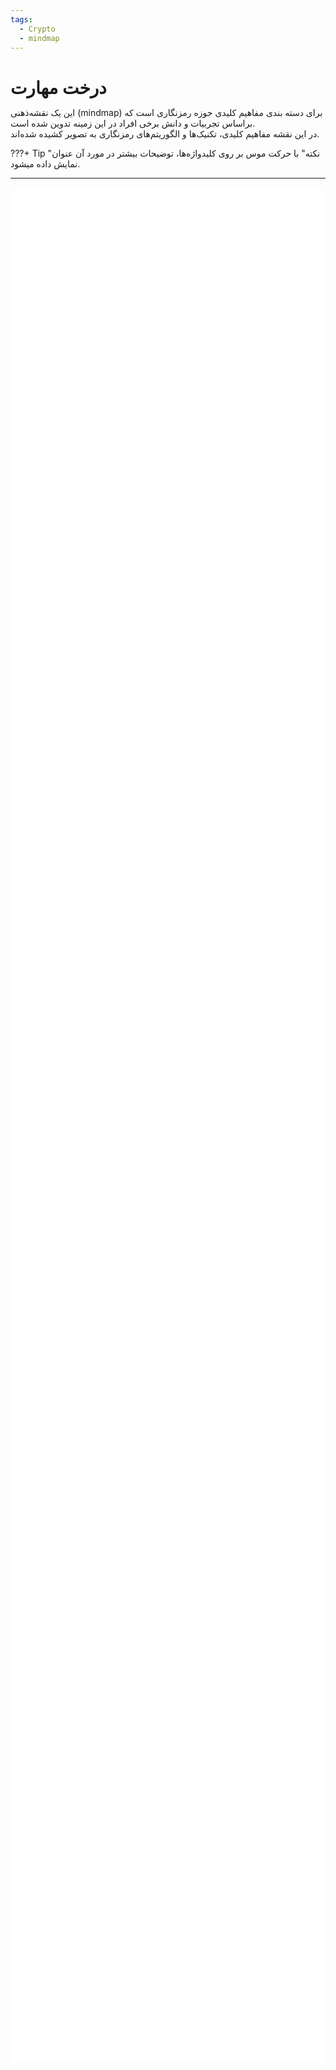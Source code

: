 ```yaml
---
tags:
  - Crypto
  - mindmap
---
```

# درخت مهارت

این یک نقشه‌ذهنی (mindmap) برای دسته بندی مفاهیم کلیدی حوزه رمزنگاری است که براساس تجربیات و دانش برخی افراد در این زمینه تدوین شده است.   
در این نقشه مفاهیم کلیدی، تکنیک‌ها و الگوریتم‌های رمزنگاری به تصویر کشیده شده‌اند.

???+ Tip "نکته"
    با حرکت موس بر روی کلیدواژه‌ها، توضیحات بیشتر در مورد آن عنوان نمایش داده میشود.

---

<style>
* {
  margin: 0;
  padding: 0;
}
#mindmap {
  background-color: white;
  display: block;
  width: 100vw;
  height: 75vh;
}
</style>
<svg id="mindmap"></svg>
<script src="https://cdn.jsdelivr.net/npm/d3@7.8.5/dist/d3.min.js"></script><script src="https://cdn.jsdelivr.net/npm/markmap-view@0.17.2/dist/browser/index.js"></script><script>((getMarkmap, getOptions, root2, jsonOptions) => {
              const markmap = getMarkmap();
              window.mm = markmap.Markmap.create(
                "svg#mindmap",
                (getOptions || markmap.deriveOptions)(jsonOptions),
                root2
              );
            })(() => window.markmap,null,{"content":"<strong>Cryptography</strong>","children":[{"content":"<div dir=\"rtl\" align=\"right\"><span title=\" رمزنگاری کلاسیک نوعی رمزنگاری است که در گذشته مورد استفاده قرار می‌گرفت، شاید بتوان به لحاظ تاریخی گفت که الگوریتم‌های کلاسیک معمولا به رمزنگاری‌های تا جنگ حهانی دوم می‌گویند. اکنون بیشتر مواقع از این الگوریتم‌ها برای درک بهتر مبانی و اصول اولیه رمزنگاری استفاده می‌شود. برخلاف الگوریتم‌های رمزنگاری مدرن، اکثر رمزگذارهای کلاسیک می‌توانند دستی محاسبه و حل شوند.\">  <strong>Classical Cryptography</strong></span></div>","children":[{"content":"<div dir=\"rtl\" align=\"right\"><span title=\"این نوع از الگوریتم‌های کلاسیک با جابجایی  یا بهم ریختن ترتیب حروف یا گروهی از حرف‌های الفبا موجود در متن، آن را رمز می‌کند.\"><strong>Permutation Ciphers</strong></span></div>","children":[{"content":"\n<div dir=\"rtl\" align=\"right\"><span title=\" یک روش باستانی رمزنگاری که در آن با استفاده از یک ابزار استوانه‌ای شکل (مانند خودکار امروزی)،  با یک نوار پوستی که دور آن پیچیده شده، پیام روی نوار نوشته می‌شود. این کار باعث می‌شود که بعد از باز کردن نوار از دور استوانه حروف جابه‌جا (رمزی) روی آن نوشته شده باشند.\"><strong>Scytale</strong></span></div>","children":[],"payload":{"lines":"6,8"}},{"content":"\n<div dir=\"rtl\" align=\"right\"><span title=\"در این الگوریتم، حروف متن به صورت زیگزاگ روی دو یا چندین سطر نوشته می‌شوند و سپس سطرها به ترتیب نوشته می‌شوند تا متن رمز بدست آید. \"><strong>Rail Fence </strong></span></div>","children":[],"payload":{"lines":"8,10"}},{"content":"\n<div dir=\"rtl\" align=\"right\"><span title=\"در این سیستم رمزنگاری ابتدا متن اصلی را در ردیف‌هایی به طول معین قرار می‌دهیم سپس جدول به دست آمده را به صورت ستونی اما به صورت درهم ریخته می‌خوانیم.\"><strong>Columnar Transposition</strong></span></div>","children":[],"payload":{"lines":"10,12"}},{"content":"\n<div dir=\"rtl\" align=\"right\"><span title=\"این سیستم در سال 1902 توسط مایژوفسکی پیشنهاد شد. این  رمزنگاری مشابه جابه‌جایی ستونی است با این تفاوت که کلید در رمز جابه‌جایی ستونی در صورتی که حروف تکراری داشته باشد از سمت چپ کوچکترین عدد اختصاص داده می‌شود در حالی که در این سیستم به حروف یکسان عدد یکسانی داده می‌شود و هنگامی که می‌خواهیم متن رمز شده را تشکیل دهیم، ستون‌های به عدد یکسان را به صورت ردیفی می‌خوانیم \"><strong>Myszkowski</strong></span></div>","children":[],"payload":{"lines":"12,14"}}],"payload":{"lines":"4,5"}},{"content":"<div dir=\"rtl\" align=\"right\"><span title=\"در این روش، هر حرف داخل متن را با حرف متفاوت دیگر یا یک نماد خاص، اغلب براساس یک اصول معین و ثابت جایگزین می‌شود. گرچه این روش قبلا به شکل تجربی استفاده می‌شد، اما اولین بار این روش توسط یک دانشمند عرب به نام «ابن الدريهم» در قرن 14 میلادی به شکل علمی در یک رساله تشریح و مطرح شده است \"><strong>Substitution Ciphers</strong></span></div>","children":[{"content":"\n<div dir=\"rtl\" align=\"right\"><span title=\"روش تک‌الفبایی، نوعی رمز جانشینی است که در آن هر حرف از متن پیام تنها با یک حرف متناظر، جایگزین می‌شود. این جانشنینی ممکن است در کل متن پیام با یک الگو ثابت یا یک کلید از قبل تعریف شده تعیین شود.\"><strong>Monoalphabetic</strong></span></div>","children":[{"content":"\n<div dir=\"rtl\" align=\"right\"><span title=\"در این الگوریتم رمزنگاری باستانی، هر حرف در متن آشکار با حرف دیگری با فاصله‌ای ثابت در الفبا جایگزین می‌شود؛ به این فاصلهٔ ثابت «مقدار انتقال» گفته می‌شود. برای مثال اگر مقدار انتقال برابر ۳ انتخاب شود و رمزنگاری روی متن با الفبای انگلیسی انجام شود، حرف D به جای حرف A می‌نشیند.\"><strong>Caesar</strong></span></div>","children":[],"payload":{"lines":"18,20"}},{"content":"\n<div dir=\"rtl\" align=\"right\"><span title=\"اولین رمزنگاری جانشینی دوتایی است که طرح آن اولین بار در سال 1854 توسط چارلز ویت‌استون اختراع شد ولی به دلیل ارتقای آن توسط لرد پلی‌فیر، نام آن رمز پلی‌فر است.این روش، از یک جدول ‫5x5‬ از حروف برای رمزگذاری استفاده می‌کند.\"><strong> Playfair</strong></span></div>","children":[],"payload":{"lines":"20,22"}},{"content":"\n<div dir=\"rtl\" align=\"right\"><span title=\" یک روش ساده جانشینی است که در آن برای رمز کردن پیام حروف الفبا متن به شکل معکوس (حرف اول با آخر) جایگزین می‌شوند.\"><strong>Atbash </strong></span></div>","children":[],"payload":{"lines":"22,25"}}],"payload":{"lines":"16,25"}},{"content":"\n<div dir=\"rtl\" align=\"right\"><span title=\"نوعی رمز جانشینی که از چندین الفبای جایگزین برای رمزگذاری پیام استفاده می‌کند. این سیستم جایگزینی حروف را در نقاط مختلف متن تغییر می دهد و آن را در برابر تحلیل فراوانی مقاوم‌تر می کند. یک دانشمند عرب مصری به نام «ابوالعباس قلقشندی» قرن 14 میلادی در کتابی به نام «صبح الأعشى» در مورد این روش بحث کرده است. اما گمان می‌رود که شاید الکندی، دیگر دانشمند عرب مبدع، این نوع از رمزنگاری باشد.\"><strong>Polyalphabetic</strong></span></div>","children":[{"content":"\n<div dir=\"rtl\" align=\"right\"><span title=\"این روش از یک کلمه یا عبارت به عنوان  کلید و یک جدول ۲۶×۲۶  (تعداد حروف انگلیسی) برای تعیین جانشینی هر حرف استفاده می‌کند. این روش از یک حروف الفبای جایگزینی متفاوت در هر موقعیت استفاده می‌کند که شکستن آن را سخت‌تر می‌کند. این رمز، یک روش متداول و مؤثر برای مخفی‌سازی اطلاعات به‌ویژه در قرون ۱۵ تا ۱۹ میلادی بود.\"><strong>Vigenère</strong></span></div>","children":[],"payload":{"lines":"27,29"}},{"content":"\n<div dir=\"rtl\" align=\"right\"><span title=\"ایجاد شده توسط فرانسیس بوفور، رمز جایگزینی مشابه رمز Vigenère که به شکل جدولی و با کمی تغییر کار می‌کند. معروف‌ترین کاربرد این روش رمزنگاری در یک ماشین رمزگذاری مبتنی بر چرخانه (rotor)، مانند ماشین Hagelin M-209 بود.\"><strong>Beaufort</strong></span></div>","children":[],"payload":{"lines":"29,31"}},{"content":"\n<div dir=\"rtl\" align=\"right\"><span title=\"این الگوریتم جز رمزنگاری‌های Polygraphic است که در آن حروف پیام را به شکل بلوکی از حروف با استفاده از ضرب ماتریس‌ها و یک ماتریس کلید رمزگذاری می‌کند. در سال ۱۹۲۹ توسط لسترهیل اختراع شد.\"><strong>Hill</strong></span></div>","children":[],"payload":{"lines":"31,33"}},{"content":"\n<div dir=\"rtl\" align=\"right\"><span title=\"ماشین انیگما،  دستگاهی رمزنگار برای رمزگذاری پیام بود که از اوایل تا اواسط قرن بیستم توسط آلمان نازی، برای محافظت از ارتباطات تجاری، دیپلماتیک و نظامی مورد استفاده قرار می‌گرفت. بعدا در میانه جنگ جهانی دوم، پیام‌های رمز شده با این ماشین توسط انگلستان شکسته شد. این ماشین با استفاده از چرخانه و تغییرات مکرر مسیر الکتریکی از طریق درهم‌ساز انیگما یک رمز جانشینی چندالفبایی را پیاده‌سازی می‌کند تا امنیت انیگما را فراهم می‌کند.\"><strong>Enigma machine</strong></span></div>","children":[],"payload":{"lines":"33,36"}}],"payload":{"lines":"25,36"}}],"payload":{"lines":"14,15"}},{"content":"<div dir=\"rtl\" align=\"right\"><span title=\"این رویکرد ترکیبی از هر دو روش جانشینی Substitution و جابجایی Permutation را برای رمزکردن را استفاده می‌کند. این رمزنگاری‌های ترکیبی در واقع اولین ایده‌ها برای رمزنگاری‌های مدرن و قدرتمندتر آینده بودند.\"><strong>Hybrid Ciphers</strong></span></div>","children":[{"content":"\n<div dir=\"rtl\" align=\"right\"><span title=\"ADFGX یک سیستم رمزگذاری آلمانی مربوط به دوران جنگ جهانی اول است که از یک جدول مربعی ۵×۵ و مکانیزم دوگانه جایگزینی و سپس جابجایی استفاده می‌کند.\"><strong>ADFGX</strong></span></div>","children":[],"payload":{"lines":"38,40"}},{"content":"\n<div dir=\"rtl\" align=\"right\"><span title=\"این رمزنگاری در واقع بسط و توسعه روی رمزنگاری قبلی بود که در آن یک حرف اضافی، V، به حروف رمز اضافه شد و جدول آن به ۶×۶ گسترش یافت تا امکان استفاده از 26 حرف لاتین و ارقام 0 تا 9 در پیام را فراهم کند. در نهایت، این روش توسط ستوان ارتش فرانسه «ژرژ پینوین» مورد تجزیه و تحلیل قرار گرفت و این الگوریتم در سال ۱۹۱۸ شکسته شد.\"><strong>ADFGVX</strong></span></div>","children":[],"payload":{"lines":"40,42"}},{"content":"\n<div dir=\"rtl\" align=\"right\"><span title=\"رمز Bifid الگوریتمی است که جانشینی حروف در جدول مربعی را با جابه‌جایی ترکیب می‌کند. این روش در حدود سال ۱۹۰۱ توسط فلیکس «دلاستل پینوین» فرانسوی اختراع شد.\"><strong>Bifid</strong></span></div>","children":[],"payload":{"lines":"42,45"}}],"payload":{"lines":"36,37"}}],"payload":{"lines":"2,3"}},{"content":"<div dir=\"rtl\" align=\"right\"><span title=\"رمزنگاری مدرن به شدت مبتنی بر ریاضیات، نظریه اطلاعات و علوم کامپیوتر است. الگوریتم‌های رمزنگاری حول مفروضات سختی محاسباتی طراحی شده‌اند که شکستن چنین الگوریتم‌هایی را در عمل حتی توسط کامپیوتر سخت می‌کند.\"><strong>Modern Cryptography</strong></span></div>","children":[{"content":"<div dir=\"rtl\" align=\"right\"><span title=\"الگوریتم‌های متقارن از یک کلید رمزنگاری یکسان، هم برای رمزگذاری متن پیام و هم برای رمزگشایی متن رمز استفاده می‌کنند. این نوع رمزنگاری‌ها معمولا سرعت محاسباتی بالاتر و سربار کمتری نسبت به روش‌های نامتقارن دارند.\"><strong>Symmetric Cryptography</strong></span></div>","children":[{"content":"\n<div dir=\"rtl\" align=\"right\"><span title=\"این نوع از رمزنگاری که به دنباله‌ای معروف است در هر لحظه، هر بیت (بایت) متن پیام با استفاده از بیت (بایت) متناظر از کلید یک به یک رمزگذاری می‌شود تا دنباله‌ای از متن رمزگذاری شده حاصل شود.\"><strong>Stream Ciphers</strong></span></div>","children":[{"content":"\n<div dir=\"rtl\" align=\"right\"><span title=\"رمزنگاری است که در سال ۲۰۰۸ معرفی شد. آن عملکرد نرم‌افزاری سریعی دارد و معمولا سریع‌تر از AES-GCM است. ChaCha20 در بسیاری از پروتکل‌ها از جمله IPsec، SSH/TLS, WireGuard، OTRv4 و چندین پروتکل دیگر پیاده‌سازی شده است.\"><strong>ChaCha20</strong></span></div>","children":[],"payload":{"lines":"52,54"}},{"content":"\n<div dir=\"rtl\" align=\"right\"><span title=\"Salsa20 از لحاظ ساختاری نزدیک به ChaCha است به شکلی که رمزها با استفاده تابع شبه تصادفی و براساس عملیات add ،rotate ،XOR ساخته تولید می‌شوند.\"><strong>Salsa20</strong></span></div>","children":[],"payload":{"lines":"54,56"}},{"content":"\n<div dir=\"rtl\" align=\"right\"><span title=\"یکی از معروف‌ترین رمزهای دنباله‌ای است. در حالی که سادگی ساختاری و سرعت آن در نرم‌افزار قابل‌توجه است، اما آسیب‌پذیری‌های متعددی در RC4 کشف شده است. این رمزنگاری در پروتکل قدیمی WEP مورد استفاده در شبکه‌های Wi-Fi به کار گرفته شده بود.\"><strong>RC4</strong></span></div>","children":[],"payload":{"lines":"56,59"}}],"payload":{"lines":"50,59"}},{"content":"\n<div dir=\"rtl\" align=\"right\"><span title=\"در این روش پیام بعد تبدیل به رشته بیت آن را در به شکل بلوک‌ بلوک با اندازه ثابت (به عنوان مثال، 64 یا 128 بیت) رمزگذاری می‌کند. اساس این روش‌ها معمولا عمل جابجایی و جانشینی کاراکتر در دفعات زیاد استوار است.\"><strong>Block Ciphers</strong></span></div>","children":[{"content":"\n<div dir=\"rtl\" align=\"right\"><span title=\"ساختاری پایه‌ای و پدر معنوی بسیاری از الگوریتم‌ها بلوکی فعلی است. در آن داده‌ها به دو نیمه تقسیم شده و طی چندین دور، با استفاده از کلیدهای فرعی مشتق شده از کلید اصلی و جابه‌جایی نیمه‌ها، رمزنگاری و رمزگشایی انجام می‌شود.\"><strong>Feistel</strong></span></div>","children":[],"payload":{"lines":"61,63"}},{"content":"\n<div dir=\"rtl\" align=\"right\"><span title=\"اولین الگوریتم رمزنگاری بلوکی استاندارد که از کلید 56 بیتی استفاده می‌کند؛ امنیت آن به دلیل اندازه کوچک کلید امروزه ضعیف تلقی می‌شود.\"><strong>DES</strong></span></div>","children":[],"payload":{"lines":"63,65"}},{"content":"\n<div dir=\"rtl\" align=\"right\"><span title=\"نسخه تقویت شده DES که داده‌ها را سه بار رمزنگاری می‌کند و از کلیدهای 112 یا 168 بیتی استفاده می‌کند؛ امنیت بهتری نسبت به DES دارد اما کندتر است.\"><strong>DES3</strong></span></div>","children":[],"payload":{"lines":"65,67"}},{"content":"\n<div dir=\"rtl\" align=\"right\"><span title=\"الگوریتم استاندارد رمزنگاری حال حاضر با کلیدهای 128، 192 یا 256 بیتی؛ امنیت و کارایی بالایی دارد و برای رمزنگاری داده‌ها در بسیاری از سیستم‌ها استفاده می‌شود.\"><strong>AES</strong></span></div>","children":[],"payload":{"lines":"67,69"}},{"content":"\n<div dir=\"rtl\" align=\"right\"><span title=\"الگوریتم بلوکی سریع و امن با اندازه کلید متغیر از 32 تا 448 بیت؛ مناسب برای کاربردهای متنوع و به عنوان جایگزینی برای DES معرفی شد.\"><strong>Blowfish</strong></span></div>","children":[],"payload":{"lines":"69,71"}},{"content":"\n<div dir=\"rtl\" align=\"right\"><span title=\"نسخه پیشرفته Blowfish و یکی از کاندیداهای استاندارد شدن با اندازه کلیدهای 128 تا 256 بیت. آن امنیت و کارایی بالا داشته و در سیستم‌های با منابع محدود به‌کار می‌رود.\"><strong>Twofish</strong></span></div>","children":[],"payload":{"lines":"71,74"}}],"payload":{"lines":"59,74"}},{"content":"\n<div dir=\"rtl\" align=\"right\"><span title=\"تکنیکی برای رمزنگاری ایمن پیام طولانی و بزرگ (بزرگتر از یک بلوک) است تا اثر پیام ثابت را در رمز حفظ نکند. \"><strong>Modes of Operation</strong></span></div>","children":[{"content":"\n<div dir=\"rtl\" align=\"right\"><span title=\"در حالت ECB (Electronic CodeBook) هر بلوک به طور مستقل با استفاده از همان کلید رمزگذاری می‌شود. با این حال، در برابر تکرار الگو آسیب‌پذیر است، زیرا بلوک‌های متن یکسان بلوک‌های متن رمزی یکسانی تولید می‌کنند.\"><strong>ECB</strong></span></div>","children":[],"payload":{"lines":"76,78"}},{"content":"\n<div dir=\"rtl\" align=\"right\"><span title=\"در  Cipher Block Chaining (CBC) هر بلوک متن پیام قبل از رمزگذاری با بلوک متن رمز قبلی XOR می شود، که الگوها را پنهان می‌کند. بلوک اول از یک بردار اولیه (IV) برای تصادفی بودن استفاده می‌کند. \"><strong>CBC</strong></span></div>","children":[],"payload":{"lines":"78,79"}},{"content":"\n<div dir=\"rtl\" align=\"right\"><span title=\"این حالت (CFB) Cipher FeedBack یک رمز بلوکی را با رمزگذاری یک IV و XOR کردن نتیجه با متن ساده برای تولید متن رمز و سپس جابجایی IV، به یک رمز جریان تبدیل می‌کند. \"><strong>CFB</strong></span></div>","children":[],"payload":{"lines":"79,81"}},{"content":"\n<div dir=\"rtl\" align=\"right\"><span title=\" این حالت (Output FeedBack) شبیه CFB است، اما با رمزگذاری IV و استفاده از آن در عملیات XOR، جریان کلید را از قبل تولید می‌کند و آن را مستقل از پیام، رمز می‌کند.\"><strong>OFB</strong></span></div>","children":[],"payload":{"lines":"81,83"}},{"content":"\n<div dir=\"rtl\" align=\"right\"><span title=\"در حالت Counter Mode (CTR) هر  بلوک با ترکیب یک مقدار شمارنده (که برای هر بلوک افزایش می‌یابد با یک nonce  رمزگذاری می‌شود. متن پیام با کلید XOR شده است. این روش در صورت پیاده‌سازی درست بسیارامن و کارامد است.\"><strong>CTR</strong></span></div>","children":[],"payload":{"lines":"83,86"}}],"payload":{"lines":"74,86"}}],"payload":{"lines":"48,49"}},{"content":"<div dir=\"rtl\" align=\"right\"><span title=\"الگوریتم‌های نامتقارن از یک جفت کلید (یک کلید عمومی و یک کلید خصوصی) که براساس ریاضی با هم مرتبط‌اند، برای رمز کردن استفاده می‌کنند. این روش امنیت بالاتر اما سرعت محاسباتی کمتری نسبت به روش متقارن دارد.\"><strong>Asymmetric Cryptography</strong></span></div>","children":[{"content":"\n<div dir=\"rtl\" align=\"right\"><span title=\"فرآیندی که از کلید عمومی برای رمزگذاری و کلید خصوصی مرتبط با آن برای رمزگشایی پیام استفاده می‌کند. این فرایند برای مخفی کردن پیام و ارسال به شکل محرمانه استفاده می‌شود.\"><strong>Encryption</strong></span></div>","children":[{"content":"\n<div dir=\"rtl\" align=\"right\"><span title=\"الگوریتم RSA (Rivest–Shamir–Adleman) رمزنگاری نامتقارن مبتنی بر سختی تجزیه (factorization) اعداد بزرگ (بیش از ۵۱۲ بیت) به عوامل اول آن است که در سال ۱۹۷۷ معرفی شد. سادگی و کارآمدی آن باعث استفاده گسترده در بسیاری از پروتکل‌ها شده است.\"><strong>RSA</strong></span></div>","children":[],"payload":{"lines":"90,92"}},{"content":"\n<div dir=\"rtl\" align=\"right\"><span title=\" رمزنگاریِ کوله‌پشتی مرکل-هلمن یکی از اولین رمزنگاری‌های کلید عمومی است که توسط رالف مرکل و مارتین هلمن در سال ۱۹۷۸ ارائه شد. این بر اساس مسئله «جمع زیرمجموعه‌ها» است (مورد خاصی از مسئله کوله پشتی). سرانجام، یک حمله توسط shamir  در سال ۱۹۸۴ منتشر شد باعث شد این رمزنگاری اکنون ناامن در نظر گرفته شود.\"><strong> Merkle–Hellman knapsack</strong></span></div>","children":[],"payload":{"lines":"92,94"}},{"content":"\n<div dir=\"rtl\" align=\"right\"><span title=\"یک الگوریتم نامتقارن برای رمزنگاری و امضای دیجیتال است. امنیت آن بر پایه سختی مسئله لگاریتم گسسته (Discrete logarithms) در گروه‌های دوری (Cyclic group) است. این الگوریتم یک رمزنگاری احتمالاتی است که یک پیام ثابت ممکن است به رمزهای متفاوت تبدیل شود. از این رو امنیت خوبی دارد اما طول پیام‌های رمزنگاری‌شده نسبت به دیگر الگوریتم‌ها بزرگ‌تر است.\"><strong>ElGamal</strong></span></div>","children":[],"payload":{"lines":"94,96"}},{"content":"\n<div dir=\"rtl\" align=\"right\"><span title=\"الگوریتم‌های ECC (Elliptic-Curve Cryptography) براساس ساختارهای جبری روی منحنی‌های بیضوی متفاوت در میدان‌های متناهی است. ECC به کلیدهای با اندازه کوچکتر اجازه می‌دهد تا همان امنیت معادل با سیستم‌های رمزنگاری مانند RSA و ElGamal را فراهم کند که نشان‌دهنده کارآمدی این نوع رمزنگاری است.\"><strong>ECC</strong></span></div>","children":[{"content":"\n<div dir=\"rtl\" align=\"right\"><span title=\"در رمزنگاری، Curve25519 یک منحنی بیضوی (y^{2}=x^{3}+486662x^{2}+x) است که در رمزنگاری منحنی بیضوی (ECC) استفاده می‌شود که 128 بیت امنیت (اندازه کلید 256 بیت) ارائه می‌کند. این یکی از سریع‌ترین منحنی ها در ECC است.\"><strong>Curve25519</strong></span></div>","children":[],"payload":{"lines":"98,100"}},{"content":"\n<div dir=\"rtl\" align=\"right\"><span title=\"P-256 که با نام secp256r1 نیز شناخته می‌شود، یک منحنی بیضوی پرکاربرد در رمزنگاری است که امنیت 128 بیتی را ارائه می‌دهد. این منحنی در پروتکل‌هایی مانند TLS، SSL و امضاهای دیجیتال استفاده می‌شود و تعادلی از امنیت و کارایی قوی با اندازه کلید 256 بیتی را فراهم می‌کند.\"><strong>P-256</strong></span></div>","children":[],"payload":{"lines":"100,102"}}],"payload":{"lines":"96,102"}}],"payload":{"lines":"88,102"}},{"content":"\n<div dir=\"rtl\" align=\"right\"><span title=\"در این روش، از رمزنگاری نامتقارن و جفت کلید آن برای تبادل امن یک کلید متقارن (مثلا کلید AES)  در یک کانال ناامن استفاده می‌شود.\"><strong>Key Exchange</strong></span></div>","children":[{"content":"\n<div dir=\"rtl\" align=\"right\"><span title=\" روش مبادله کلید Diffie–Hellman (DH) مبتنی بر رمزنگاری نامتقارن بر دشواری مسئله لگاریتم گسسته متکی است، که تضمین می‌کند حتی اگر مهاجم داده‌های مبادله شده را رهگیری کند، نمی‌تواند به راحتی کلید مشترک را محاسبه کند. با این حال این روش نمی‌تواند احراز هویت طرفین مبادله را تصدیق کند.\"><strong>DH</strong></span></div>","children":[],"payload":{"lines":"104,106"}},{"content":"\n<div dir=\"rtl\" align=\"right\"><span title=\" گونه‌ای از DH است که از رمزنگاری منحنی بیضوی (ECC)  برای تبادل کلید استفاده می‌کند. این گونه کارکرد مشابه DH ، اما با اندازه‌ کلید کوچک‌تر ارائه می‌کند. ECDH به طور گسترده در پروتکل‌های مدرن مانند TLS و Signal  برای ارتباطات ایمن استفاده می‌شود.\"><strong>ECDH</strong></span></div>","children":[],"payload":{"lines":"106,108"}}],"payload":{"lines":"102,108"}},{"content":"\n<div dir=\"rtl\" align=\"right\"><span title=\"در این الگوریتم‌ها می‌توان تایید هویت پیام یا اسناد دیجیتال را بررسی کنید. در این الگوریتم‌ها با کلید خصوصی عمل امضا صورت می‌گیرد و با استفاده از کلید عمومی مرتبط‌ اش، امضا قابل اعتبارسنجی است.\"><strong>Signature</strong></span></div>","children":[{"content":"\n<div dir=\"rtl\" align=\"right\"><span title=\" امضای RSA همان ساختار روش رمزنگاری آن را دارد اما از کلید خصوصی برای امضای پیام استفاده می‌کند تا صحت و یکپارچگی پیام امضا شده را تضمین کند. سپس با رمزگشایی امضا با کلید عمومی و مقایسه آن با پیام، آن امضا را تأیید می‌کند. امضای RSA در برابر حمله Chosen-Message آسیب‌پذیر است.\"><strong>RSA</strong></span></div>","children":[],"payload":{"lines":"110,112"}},{"content":"\n<div dir=\"rtl\" align=\"right\"><span title=\"اساس امضای ElGamal همان روش رمزنگاری آن یعنی لگاریتم گسسته است. از کلید خصوصی برای امضا کردن و از کلید عمومی برای اعتبارسنجی آن استفاده می‌شود. این الگوریتم به ندرت به شکل عملی استفاده می‌شود.\"><strong>ElGamal</strong></span></div>","children":[],"payload":{"lines":"112,114"}},{"content":"\n<div dir=\"rtl\" align=\"right\"><span title=\"امضای Digital Signature Algorithm (DSA)، بر پایه مفهوم ریاضی توان‌رسانی پیمانه‌ای و مسئله لگاریتم گسسته است. آن در واقع گونه‌ای از امضای الجمال است که در سال ۱۹۹۱ توسط NIST به عنوان امضای استاندارد در نظر گرفت.\"><strong>DSA</strong></span></div>","children":[],"payload":{"lines":"114,116"}},{"content":"\n<div dir=\"rtl\" align=\"right\"><span title=\"گونه‌ای از DSA  با اندازه‌ کلید کوچکتر و کارایی بالاتر در مقایسه با DSA  که از رمزنگاری منحنی بیضوی استفاده می‌کند. ECDSA به طور گسترده در پروتکل های ارتباطی امن مانند SSL/TLS و بیت کوین برای تأیید تراکنش‌ها استفاده می‌شود.\"><strong>ECDSA</strong></span></div>","children":[],"payload":{"lines":"116,118"}},{"content":"\n<div dir=\"rtl\" align=\"right\"><span title=\" امضای Schnore به دلیل سادگی، کارایی و امنیت قوی بر اساس دشواری مسئله لگاریتم گسسته شناخته شده است. امضاهای کوتاه تولید می کند. Schnorr کارآمدتر از DSA و ECDSA است و مبنایی برای طرح‌های چندامضایی است که در بیت کوین Taproot با مجتمع کردن امضاها باعث مقیاس‌پذیری (Scalability) می‌شود.\"><strong>Schnorr</strong></span></div>","children":[],"payload":{"lines":"118,121"}}],"payload":{"lines":"108,121"}}],"payload":{"lines":"86,87"}}],"payload":{"lines":"45,46"}},{"content":"<div dir=\"rtl\" align=\"right\"><span title=\"رمزنگاری پس کوانتومی (PQC)، توسعه الگوریتم‌های رمزنگاری (معمولاً الگوریتم‌های کلید عمومی) است که در برابر حمله رمزنگاری توسط رایانه‌های کوانتومی ایمن هستند. PQC یک رمزنگاری براساس مبانی کلاسیک ریاضی و مسائل NP-hard است که می‌تواند در مقابل حملات کوانتومی مقاومت کند در حالی که قابل اجرا بر روی رایانه‌های فعلی است و نیازی به هیچ سخت افزار جدیدی ندارند. این الگوریتم ها معمولا اندازه کلید بزرگی دارند. تحقیقات رمزنگاری پساکوانتومی، بیشتر بر روی پنج رویکرد مختلف متمرکز است:\"><strong>Post-quantum Cryptography</strong></span></div>","children":[{"content":"<div dir=\"rtl\" align=\"right\"><span title=\"رمزنگاری مشبک-مبنا (Lattice -based) شاخه‌ای از رمزنگاری نامتقارن است.این نوع رمزنگاری از یکی گزینه‌های اصلی برای رمزنگاری پساکوانتومی است. این رمزنگاری بر مسائل سختی مانند مسئله یادگیری با خطا (LWE) با مسئله کوتاه‌ترین بردار (ُSVP) استوار هستند.\"><strong>Lattice-based</strong></span></div>","children":[{"content":"\n<div dir=\"rtl\" align=\"right\"><span title=\"کپسوله کردن کلید (KEM)، یک سیستم رمزنگاری نامتقارن است که به فرستنده اجازه می‌دهد تا علی‌رغم شنود متخاصم، یک کلید مخفی تولید کرده و به طور ایمن آن را به گیرنده ارسال کند. تفاوت بین طرح‌های رمزنگاری نامتقارن و KEM در این است که یک رمزنگاری نامتقارن به فرستنده اجازه می‌دهد تا یک پیام دلخواه را انتخاب کند، در حالی که یک KEM کلید مخفی را به طور تصادفی توسط الگوریتم تولید و برای فرستنده ارسال می‌کند این کپسوله مردن در رمزنگاری‌های پساکوانتمی بکار می‌روند..\"><strong>Key Encapsulation</strong></span></div>","children":[{"content":"\n<div dir=\"rtl\" align=\"right\"><span title=\"NTRU یک سیستم رمزنگاری کلید عمومی منبع باز است. اولین نسخه از نوع که NTRU نام داشت در سال 1996 توسط ریاضیدانان جفری هافستاین، جیل پیفر و جوزف سیلورمن توسعه یافت. NTRUencrypt ثبت اختراع شده است، اما در سال 2017 در معرض مالکیت عمومی قرار گرفت.\"><strong>NTRUEncrypt</strong></span></div>","children":[],"payload":{"lines":"127,129"}},{"content":"\n<div dir=\"rtl\" align=\"right\"><span title=\"یک سازوکار کپسوله سازی کلید (KEM) طراحی شده برای مقاومت در برابر رایانه های کوانتومی قدرتمند آینده است. از آن برای ایجاد یک کلید مخفی مشترک بین دو طرف در ارتباط استفاده می شود تا یک مهاجم با شرایط (IND-CCA2) در سیستم انتقال قادر به رمزگشایی آن نباشد. این سیستم بر اساس مسئله گونه پیمانه‌ای از LWE به نام (M-LWE)است.\"><strong>Kyber</strong></span></div>","children":[],"payload":{"lines":"129,131"}},{"content":"\n<p data-lines=\"131,132\"><strong>FrodoKEM</strong></p>","children":[],"payload":{"lines":"131,132"}}],"payload":{"lines":"125,132"}},{"content":"\n<p data-lines=\"132,133\"><strong>Signature</strong></p>","children":[{"content":"<strong>Dilithium</strong>","children":[],"payload":{"lines":"133,134"}},{"content":"<strong>Falcon</strong>","children":[],"payload":{"lines":"134,136"}}],"payload":{"lines":"132,136"}}],"payload":{"lines":"123,124"}},{"content":"<div dir=\"rtl\" align=\"right\"><span title=\"سیستم‌های رمزنگاری PQC که امنیت آنها تا حدی یا به طور کامل به دشواری رمزگشایی یک کد تصحیح خطای خطی (linear error-correcting) مانند کد Goppa باینری بستگی دارد.\"><strong>Code-based</strong></span></div>","children":[{"content":"\n<div dir=\"rtl\" align=\"right\"><span title=\"کپسوله کردن کلید (KEM)، یک سیستم رمزنگاری نامتقارن است که به فرستنده اجازه می‌دهد تا علی‌رغم شنود متخاصم، یک کلید مخفی تولید کرده و به طور ایمن آن را به گیرنده ارسال کند. تفاوت بین طرح‌های رمزنگاری نامتقارن و KEM در این است که یک رمزنگاری نامتقارن به فرستنده اجازه می‌دهد تا یک پیام دلخواه را انتخاب کند، در حالی که یک KEM کلید مخفی را به طور تصادفی توسط الگوریتم تولید و برای فرستنده ارسال می‌کند این کپسوله مردن در رمزنگاری‌های پساکوانتمی بکار می‌روند..\"><strong>Key Encapsulation</strong></span></div>","children":[{"content":"<strong>Niederreiter</strong>","children":[],"payload":{"lines":"140,141"}},{"content":"<strong>Classic McEliece</strong>","children":[],"payload":{"lines":"141,142"}},{"content":"<strong>Bike</strong>","children":[],"payload":{"lines":"142,143"}}],"payload":{"lines":"138,143"}},{"content":"\n<p data-lines=\"143,144\"><strong>Signature</strong></p>","children":[{"content":"<strong>Niederreiter</strong>","children":[],"payload":{"lines":"144,146"}}],"payload":{"lines":"143,146"}}],"payload":{"lines":"136,137"}},{"content":"<div dir=\"rtl\" align=\"right\"><span title=\"ایده قدیمی و اصطلاح عمومی برای رمزنگاری  بر اساس امنیت توابع Hash  است که به عنوان نوعی رمزنگاری پسا کوانتومی مورد توجه است. این نوع برای ارائه طرح‌های امضای دیجیتال مانند طرح امضای مرکل استفاده می‌شود. \"><strong>Hash-based Signatures</strong></span></div>","children":[{"content":"<strong>XMSS</strong>","children":[],"payload":{"lines":"148,149"}},{"content":"<strong>Sphincs</strong>+","children":[],"payload":{"lines":"149,151"}}],"payload":{"lines":"146,147"}},{"content":"<div dir=\"rtl\" align=\"right\"><span title=\" رمزنگاری چندمتغیره (Multivariate) اصطلاحی برای نوعی رمزنگاری‌های نامتقارن بر اساس چند جمله‌ای‌های با چند متغیر در یک میدان متناهی F است. \"><strong>Multivariate-based</strong></span></div>","children":[{"content":"\n<div dir=\"rtl\" align=\"right\"><span title=\"کپسوله کردن کلید (KEM)، یک سیستم رمزنگاری نامتقارن است که به فرستنده اجازه می‌دهد تا علی‌رغم شنود متخاصم، یک کلید مخفی تولید کرده و به طور ایمن آن را به گیرنده ارسال کند. تفاوت بین طرح‌های رمزنگاری نامتقارن و KEM در این است که یک رمزنگاری نامتقارن به فرستنده اجازه می‌دهد تا یک پیام دلخواه را انتخاب کند، در حالی که یک KEM کلید مخفی را به طور تصادفی توسط الگوریتم تولید و برای فرستنده ارسال می‌کند این کپسوله مردن در رمزنگاری‌های پساکوانتمی بکار می‌روند..\"><strong>Key Encapsulation</strong></span></div>","children":[{"content":"<strong>Matsumoto-Imai</strong>","children":[],"payload":{"lines":"156,157"}},{"content":"<strong>HFE</strong>","children":[],"payload":{"lines":"157,158"}}],"payload":{"lines":"154,158"}},{"content":"\n<p data-lines=\"158,159\"><strong>Signature</strong></p>","children":[{"content":"<strong>Matsumoto-Imai</strong>","children":[],"payload":{"lines":"159,160"}},{"content":"<strong>Rainbow</strong>","children":[],"payload":{"lines":"160,162"}}],"payload":{"lines":"158,162"}}],"payload":{"lines":"151,152"}},{"content":"<div dir=\"rtl\" align=\"right\"><span title=\" نوعی رمزنگاری نسبتا جدید که اساس آن منحنی بیضوی است که امنیت آن بر (تجسم‌های مختلف) مشکل یافتن یک isogeny صریح بین دو منحنی بیضوی فوق‌منفرد (supersingular elliptic curves) روی یک میدان متناهی F متکی است.\"><strong>Isogeny-based</strong></span></div>","children":[{"content":"<strong>Sike</strong>","children":[],"payload":{"lines":"164,167"}}],"payload":{"lines":"162,163"}}],"payload":{"lines":"121,122"}},{"content":"<div dir=\"rtl\" align=\"right\"><span title=\" آنها می توانند برای نگاشت داده‌هایی با اندازه دلخواه به مقادیر با اندازه ثابت استفاده شوند. آنها الگوریتم‌های معکوس‌ناپذیر هستند و احتمال اینکه دو متن به یک مقدار نگاشت شود بسیار بسیار کم است.\"><strong>Hash Functions</strong></span></div>","children":[{"content":"<strong>MD5</strong>","children":[],"payload":{"lines":"169,170"}},{"content":"<strong>SHA-1</strong>","children":[],"payload":{"lines":"170,171"}},{"content":"<strong>SHA-2 (SHA-256, SHA-512)</strong>","children":[],"payload":{"lines":"171,172"}},{"content":"<strong>SHA-3 (Keccak)</strong>","children":[],"payload":{"lines":"172,173"}},{"content":"<strong>HMAC (Hash-based Message Authentication Code)</strong>","children":[],"payload":{"lines":"173,174"}},{"content":"<strong>BLAKE2</strong>","children":[],"payload":{"lines":"174,175"}},{"content":"<strong>PBKDF2 (Password-Based Key Derivation Function 2)</strong>","children":[],"payload":{"lines":"175,176"}},{"content":"<strong>bcrypt</strong>","children":[],"payload":{"lines":"176,177"}},{"content":"<strong>Argon2</strong>","children":[],"payload":{"lines":"177,180"}}],"payload":{"lines":"167,168"}},{"content":"<div dir=\"rtl\" align=\"right\"><span title=\"تعدادی از تهدیدات مهم موجود در دنیای رمزنگاری که ممکن است به عنوان یک آسیب‌پذیری یک الگوریتم رمزنگاری لحاظ شود.\"><strong>Main Threats</strong></span></div>","children":[{"content":"\n<p data-lines=\"183,184\"><span title=\"Tries every possible key until the correct one is found\"><strong>Brute Force Attack</strong></span></p>","children":[],"payload":{"lines":"183,185"}},{"content":"\n<p data-lines=\"185,186\"><span title=\"A method used to crack substitution ciphers by analyzing how frequently certain letters appear in the ciphertext and comparing these frequencies to typical letter distributions in the language. For example, in English, E is the most common letter. If the most frequent letter in the ciphertext is Q, it might correspond to E in the plaintext.\"><strong>Frequency Analysis (Classical Ciphers)</strong></span></p>","children":[],"payload":{"lines":"185,187"}},{"content":"\n<p data-lines=\"187,188\"><span title=\"The attacker has access to both the plaintext and its corresponding ciphertext and uses this information to derive the key\"><strong>Known-plaintext Attack</strong></span></p>","children":[],"payload":{"lines":"187,189"}},{"content":"\n<p data-lines=\"189,190\"><span title=\"The attacker can choose arbitrary plaintexts and obtain their corresponding ciphertexts, allowing them to gather information to break the encryption\"><strong>Chosen-plaintext Attack</strong></span></p>","children":[],"payload":{"lines":"189,191"}},{"content":"\n<p data-lines=\"191,192\"><span title=\"The attacker can decrypt chosen ciphertexts and use this to gain information about the encryption key or algorithm\"><strong>Chosen-ciphertext Attack</strong></span></p>","children":[],"payload":{"lines":"191,193"}},{"content":"\n<p data-lines=\"193,194\"><span title=\"A known-plaintext attack that targets block ciphers by using a space-time tradeoff, working faster than brute force by exploiting the structure of two-key encryption schemes\"><strong>Meet-in-the-Middle Attack</strong></span></p>","children":[],"payload":{"lines":"193,195"}},{"content":"\n<p data-lines=\"195,196\"><span title=\"Exploits physical leakages like timing or power consumption to break encryption\"><strong>Side-Channel Attacks</strong></span></p>","children":[{"content":"\n<p data-lines=\"196,197\"><span title=\"Measures the time it takes to perform cryptographic operations to deduce secret keys\"><strong>Timing Attacks</strong></span></p>","children":[],"payload":{"lines":"196,198"}},{"content":"\n<p data-lines=\"198,199\"><span title=\"Monitors power consumption during encryption to extract information about the key\"><strong>Power Analysis</strong></span></p>","children":[],"payload":{"lines":"198,200"}}],"payload":{"lines":"195,200"}},{"content":"\n<p data-lines=\"200,201\"><span title=\"Analyzes the differences in ciphertexts resulting from slight differences in the plaintext to discover the secret key\"> <strong>Differential Cryptanalysis</strong></span></p>","children":[],"payload":{"lines":"200,202"}},{"content":"\n<p data-lines=\"202,203\"><span title=\"Uses linear approximations to describe the behavior of block ciphers and analyzes the relationships between plaintext, ciphertext, and key bits\"><strong>Linear Cryptanalysis</strong></span></p>","children":[],"payload":{"lines":"202,204"}},{"content":"\n<p data-lines=\"204,205\"><span title=\"Exploits incorrect padding in cryptographic systems to recover plaintext by sending carefully crafted ciphertexts\"><strong>Padding Oracle Attacks</strong></span></p>","children":[],"payload":{"lines":"204,206"}},{"content":"\n<p data-lines=\"206,207\"><span title=\"Use quantum computer to break the existing cryptography algorithms\"><strong>Quantum computing</strong></span></p>","children":[{"content":"<span title=\"Breaks RSA by efficiently factoring large numbers and ECC by discrete logarithm\"><strong>Shor's Algorithm</strong></span>","children":[],"payload":{"lines":"207,208"}},{"content":"<span title=\"Speeding up Symmetric Key Search\"><strong>Grover's Algorithm</strong></span>","children":[],"payload":{"lines":"208,210"}}],"payload":{"lines":"206,210"}}],"payload":{"lines":"180,181","fold":1}},{"content":"<div dir=\"rtl\" align=\"right\"><span title=\" الگوریتم‌های مهم و کاربردی دیگر که در دسته‌بندی‌های بالا قرار نمی‌گیرند در اینجا قرار دارند.\"><strong>Misc Algorithms</strong></span></div>","children":[{"content":"\n<p data-lines=\"211,212\"><span title=\"a form of encryption with an additional evaluation capability for computing over encrypted data without access to the secret key\"> <strong>Homomorphic Encryption</strong> </span></p>","children":[{"content":"\n<p data-lines=\"213,214\"><strong>Partial Homomorphic (PHE)</strong></p>","children":[{"content":"<span title=\" RSA is only a multiplicatively homomorphic.\"><strong>RSA</strong></span>","children":[],"payload":{"lines":"214,215"}},{"content":"<span title=\" The scheme is an additive homomorphic cryptosystem; this means that, given only the public key and the encryption of m1 and m2, one can compute the encryption of m1+m2\"><strong>Paillier</strong></span>","children":[],"payload":{"lines":"215,217"}}],"payload":{"lines":"213,217"}},{"content":"\n<p data-lines=\"217,218\"><strong>Fully Homomorphic (FHE)</strong></p>","children":[{"content":"<strong>CKKS</strong>","children":[],"payload":{"lines":"218,219"}},{"content":"<strong>BVG</strong>","children":[],"payload":{"lines":"219,220"}}],"payload":{"lines":"217,220"}}],"payload":{"lines":"211,220"}},{"content":"\n<p data-lines=\"220,221\"><span title=\"Methods for distributing a secret among a group, in such a way that no individual holds any intelligible information about the secret, but when a sufficient number of individuals combine their 'shares', the secret may be reconstructed\"> <strong>Secret Sharing</strong> </span></p>","children":[],"payload":{"lines":"220,221"}},{"content":"\n<p data-lines=\"221,222\"><span title=\"a shift register whose input bit is a linear function of its previous state.\"> <strong>Linear Feedback Shift Register (LFSR)</strong> </span></p>","children":[],"payload":{"lines":"221,222"}},{"content":"\n<p data-lines=\"222,223\"><strong>Commitment scheme</strong></p>","children":[{"content":"<strong>Pedersen Commitment</strong>","children":[],"payload":{"lines":"223,227"}}],"payload":{"lines":"222,227"}}],"payload":{"lines":"210,211","fold":1}}],"payload":{"lines":"0,1"}},{"colorFreezeLevel":3,"initialExpandLevel":3})</script>

---

